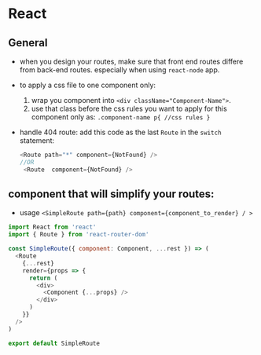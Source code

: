 # React

## General 
- when you design your routes, make sure that front end routes differe from back-end routes. especially when using `react-node` app.
- to apply a css file to one component only:
  1. wrap you component into `<div className="Component-Name">`.
  2. use that class before the css rules you want to apply for this component only as: `.component-name p{ //css rules }`
- handle 404 route: add this code as the last `Route` in the `switch` statement:
      
    ```js 
    <Route path="*" component={NotFound} /> 
    //OR
     <Route  component={NotFound} /> 
    ```

## component that will simplify your routes:

- usage `<SimpleRoute path={path} component={component_to_render} / >`

```js
import React from 'react'
import { Route } from 'react-router-dom'

const SimpleRoute({ component: Component, ...rest }) => (
  <Route
    {...rest}
    render={props => {
      return (
        <div>
          <Component {...props} />
        </div>
      )
    }}
  />
)

export default SimpleRoute
```
